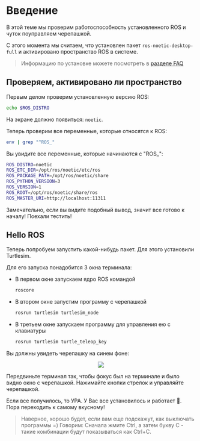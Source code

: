 # Введение

В этой теме мы проверим работоспособность установленного ROS и чуток поуправляем черепашкой.

С этого момента мы считаем, что установлен пакет `ros-noetic-desktop-full` и активировано пространство ROS в системе.

> Информацию по установке можете посмотреть в [разделе FAQ](../FAQ.md)

## Проверяем, активировано ли пространство

Первым делом проверим установленную версию ROS:
```bash
echo $ROS_DISTRO
```

На экране должно появиться: `noetic`.

Теперь проверим все переменные, которые относятся к ROS:
```bash
env | grep "^ROS_"
```

Вы увидите все переменные, которые начинаются с "ROS_":

```bash
ROS_DISTRO=noetic
ROS_ETC_DIR=/opt/ros/noetic/etc/ros
ROS_PACKAGE_PATH=/opt/ros/noetic/share
ROS_PYTHON_VERSION=3
ROS_VERSION=1
ROS_ROOT=/opt/ros/noetic/share/ros
ROS_MASTER_URI=http://localhost:11311
```

Замечательно, если вы видите подобный вывод, значит все готово к началу! Поехали тестить!

## Hello ROS

Теперь попробуем запустить какой-нибудь пакет. Для этого установили Turtlesim. 

Для его запуска понадобится 3 окна терминала: 
- В первом окне запускаем ядро ROS командой 
    ```bash
    roscore
    ```

- В втором окне запустим программу с черепашкой
    ```bash
    rosrun turtlesim turtlesim_node
    ```

- В третьем окне запускаем программу для управления ею с клавиатуры 
    ```bash
    rosrun turtlesim turtle_teleop_key
    ```

Вы должны увидеть черепашку на синем фоне:

<p align="center">
<img src=../assets/00_intro_turtle.png />
</p>

Передвиньте терминал так, чтобы фокус был на терминале и было видно окно с черепашкой. Нажимайте кнопки стрелок и управляйте черепашкой.

Если все получилось, то УРА. У Вас все установилось и работает 🎉. Пора переходить к самому вкусному!

> Наверное, хорошо будет, если вам еще подскажут, как выключать программы =) Говорим: Сначала жмите Ctrl, а затем букву C - такие комбинации будут показываться как Ctrl+C.
